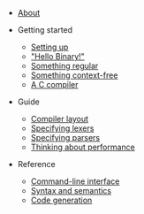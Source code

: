 - [About](about.md)

- Getting started

    - [Setting up](setting_up.md)
    - ["Hello Binary!"](hello_binary.md)
    - [Something regular](something_regular.md)
    - [Something context-free](something_context-free.md)
    - [A C compiler](a_c_compiler.md)

- Guide

    - [Compiler layout](compiler_layout.md)
    - [Specifying lexers](specifying_lexers.md)
    - [Specifying parsers](specifying_parsers.md)
    - [Thinking about performance](thinking_about_parsers.md)

- Reference

    - [Command-line interface](command-line_interface.md)
    - [Syntax and semantics](syntax_and_semantics.md)
    - [Code generation](code_generation.md)
    